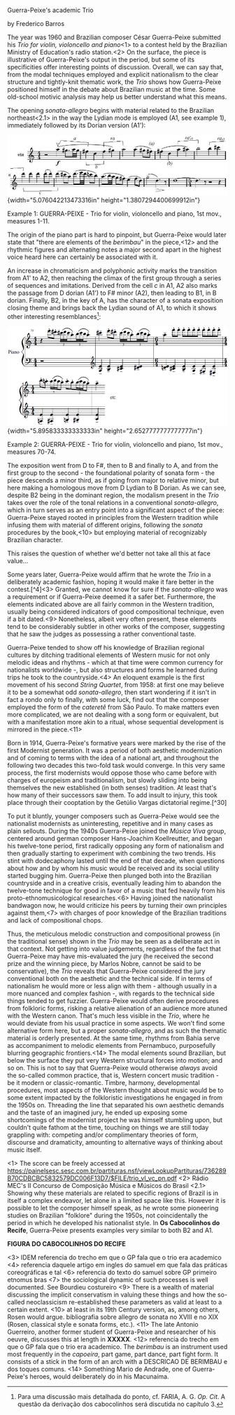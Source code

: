Guerra-Peixe's academic Trio

by Frederico Barros

The year was 1960 and Brazilian composer César Guerra-Peixe submitted his *Trio for violin, violoncello and piano*<1> to a contest held by the Brazilian Ministry of Education's radio station.<2> On the surface, the piece is illustrative of Guerra-Peixe's output in the period, but some of its specificities offer interesting points of discussion. Overall, we can say that, from the modal techniques employed and explicit nationalism to the clear structure and tightly-knit thematic work, the *Trio* shows how Guerra-Peixe positioned himself in the debate about Brazilian music at the time. Some old-school motivic analysis may help us better understand what this means.

The opening *sonata-allegro* begins with material related to the Brazilian northeast<2.1> in the way the Lydian mode is employed (A1, see example 1), immediately followed by its Dorian version (A1'):

![](media/media/image1.jpeg){width="5.076042213473316in" height="1.3807294400699912in"}

Example 1: GUERRA-PEIXE - Trio for violin, violoncello and piano, 1st mov., measures 1-11.

The origin of the piano part is hard to pinpoint, but Guerra-Peixe would later state that "there are elements of the *berimbau*" in the piece,<12> and the rhythmic figures and alternating notes a major second apart in the highest voice heard here can certainly be associated with it.

An increase in chromaticism and polyphonic activity marks the transition from A1' to A2, then reaching the climax of the first group through a series of sequences and imitations. Derived from the cell *c* in A1, A2 also marks the passage from D dorian (A1') to F# minor (A2), then leading to B1, in B dorian. Finally, B2, in the key of A, has the character of a sonata exposition closing theme and brings back the Lydian sound of A1, to which it shows other interesting resemblances[^15]: 

![](media/media/image4.png){width="5.895833333333333in" height="2.6527777777777777in"}

Example 2: GUERRA-PEIXE - Trio for violin, violoncello and piano, 1st mov., measures 70-74.

The exposition went from D to F#, then to B and finally to A, and from the first group to the second - the foundational polarity of sonata form - the piece descends a minor third, as if going from major to relative minor, but here making a homologous move from D Lydian to B Dorian. As we can see, despite B2 being in the dominant region, the modalism present in the *Trio* takes over the role of the tonal relations in a conventional *sonata-allegro*, which in turn serves as an entry point into a significant aspect of the piece: Guerra-Peixe stayed rooted in principles from the Western tradition while infusing them with material of different origins, following the *sonata* procedures by the book,<10> but employing material of recognizably Brazilian character.

This raises the question of whether we'd better not take all this at face value...

Some years later, Guerra-Peixe would affirm that he wrote the *Trio* in a deliberately academic fashion, hoping it would make it fare better in the contest.[^4]<3> Granted, we cannot know for sure if the *sonata-allegro* was a requirement or if Guerra-Peixe deemed it a safer bet. Furthermore, the elements indicated above are all fairly common in the Western tradition, usually being considered indicators of good compositional technique, even if a bit dated.<9> Nonetheless, albeit very often present, these elements tend to be considerably subtler in other works of the composer, suggesting that he saw the judges as possessing a rather conventional taste.

Guerra-Peixe tended to show off his knowledge of Brazilian regional cultures by ditching traditional elements of Western music for not only melodic ideas and rhythms - which at that time were common currency for nationalists worldwide -, but also structures and forms he learned during trips he took to the countryside.<4> An eloquent example is the first movement of his second *String Quartet*, from 1958: at first one may believe it to be a somewhat odd *sonata-allegro*, then start wondering if it isn't in fact a rondo only to finally, with some luck, find out that the composer employed the form of the *cateretê* from São Paulo. To make matters even more complicated, we are not dealing with a song form or equivalent, but with a manifestation more akin to a ritual, whose sequential development is mirrored in the piece.<11>

Born in 1914, Guerra-Peixe's formative years were marked by the rise of the first Modernist generation. It was a period of both aesthetic modernization and of coming to terms with the idea of a national art, and throughout the following two decades this two-fold task would converge. In this very same process, the first modernists would oppose those who came before with charges of europeism and traditionalism, but slowly sliding into being themselves the new established (in both senses) tradition. At least that's how many of their successors saw them. To add insult to injury, this took place through their cooptation by the Getúlio Vargas dictatorial regime.[^30]

To put it bluntly, younger composers such as Guerra-Peixe would see the nationalist modernists as uninteresting, repetitive and in many cases as plain sellouts. During the 1940s Guerra-Peixe joined the *Música Viva* group, centered around german composer Hans-Joachim Koellreutter, and began his twelve-tone period, first radically opposing any form of nationalism and then gradually starting to experiment with combining the two trends. His stint with dodecaphony lasted until the end of that decade, when questions about how and by whom his music would be received and its social utility started bugging him. Guerra-Peixe then plunged both into the Brazilian countryside and in a creative crisis, eventually leading him to abandon the twelve-tone technique for good in favor of a music that fed heavily from his proto-ethnomusicological researches.<6> Having joined the nationalist bandwagon now, he would criticize his peers by turning their own principles against them,<7> with charges of poor knowledge of the Brazilian traditions and lack of compositional chops.

Thus, the meticulous melodic construction and compositional prowess (in the traditional sense) shown in the *Trio* may be seen as a deliberate act in that context. Not getting into value judgements, regardless of the fact that Guerra-Peixe may have mis-evaluated the jury (he received the second prize and the winning piece, by Marlos Nobre, cannot be said to be conservative), the *Trio* reveals that Guerra-Peixe considered the jury conventional both on the aesthetic and the technical side. If in terms of nationalism he would more or less align with them - although usually in a more nuanced and complex fashion -, with regards to the technical side things tended to get fuzzier. Guerra-Peixe would often derive procedures from folkloric forms, risking a relative alienation of an audience more atuned with the Western canon. That's much less visible in the *Trio*, where he would deviate from his usual practice in some aspects. We won't find some alternative form here, but a proper *sonata-allegro*, and as such the thematic material is orderly presented. At the same time, rhythms from Bahia serve as accompaniment to melodic elements from Pernambuco, purposefully blurring geographic frontiers.<14> The modal elements sound Brazilian, but below the surface they put very Western structural forces into motion; and so on. This is not to say that Guerra-Peixe would otherwise *always* avoid the so-called common practice, that is, Western concert music tradition - be it modern or classic-romantic. Timbre, harmony, developmental procedures, most aspects of the Western thought about music would be to some extent impacted by the folkloristic investigations he engaged in from the 1950s on. Threading the line that separated his own aesthetic demands and the taste of an imagined jury, he ended up exposing some shortcomings of the modernist project he was himself stumbling upon, but couldn't quite fathom at the time, touching on things we are still today grappling with: competing and/or complimentary theories of form, discourse and dramaticity, amounting to alternative ways of thinking about music itself.



<1> The score can be freely accessed at https://painelsesc.sesc.com.br/partituras.nsf/viewLookupPartituras/736289B70CDBCBC5832579DC006F13D7/$FILE/trio_vl_vc_pn.pdf
<2> Rádio MEC's II Concurso de Composição Música e Músicos do Brasil
<2.1> Showing why these materials are related to specific regions of Brazil is in itself a complex endeavor, let alone in a limited space like this. However it is possible to let the composer himself speak, as he wrote some pioneering studies on Brazilian "folklore" during the 1950s, not coincidentally the period in which he developed his nationalist style. In **Os Cabocolinhos do Recife**, Guerra-Peixe presents examples very similar to both B2 and A1.

**FIGURA DO CABOCOLINHOS DO RECIFE**
 
<3> IDEM referencia do trecho em que o GP fala que o trio era academico
<4> referencia daquele artigo em ingles do samuel em que fala das práticas coreográficas e tal
<6> referencia do texto do samuel sobre GP primeiro etnomus bras
<7> the sociological dynamic of such processes is well documented. See Bourdieu costureiro
<9> There is a wealth of material discussing the implicit conservatism in valuing these things and how the so-called neoclassicism re-established these parameters as valid at least to a certain extent.
<10> at least in its 19th Century version, as, among others, Rosen would argue. bibliografia sobre allegro de sonata no XVIII e no XIX (Rosen, classical style e sonata forms, etc.).
<11> The late Antonio Guerreiro, another former student of Guerra-Peixe and researcher of his oeuvre, discusses this at length in **XXXXX**.
<12> referencia do trecho em que o GP fala que o trio era academico. The *berimbau* is an instrument used most frequently in the *capoeira*, part game, part dance, part fight form. It consists of a stick in the form of an arch with a DESCRICAO DE BERIMBAU e dos toques comuns. 
<14> Something Mario de Andrade, one of Guerra-Peixe's heroes, would deliberately do in his Macunaíma.

[^15]: Para uma discussão mais detalhada do ponto, cf. FARIA, A. G. *Op. Cit*. A questão da derivação dos cabocolinhos será discutida no capítulo 3.